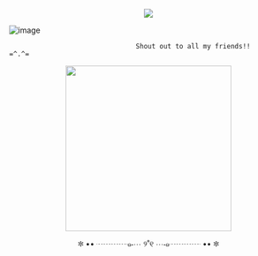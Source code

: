 <p align="center">
<img src="https://komarev.com/ghpvc/?username=Shweeberry&color=467779&style=plastic&label=hello+traveller&base=324"/>

   ![image](https://github.com/user-attachments/assets/64e1ad12-676e-49a8-a23b-f44aefb07d88)

                                    Shout out to all my friends!!     =^.^=

<p align="center">
  <img width="300" src="https://github.com/user-attachments/assets/bae1fa46-a361-4069-9731-bf04aa122dea"/>
 

<p align="center">
✼ •• ┈┈┈┈๑⋅⋯ ୨˚୧ ⋯⋅๑┈┈┈┈ •• ✼
